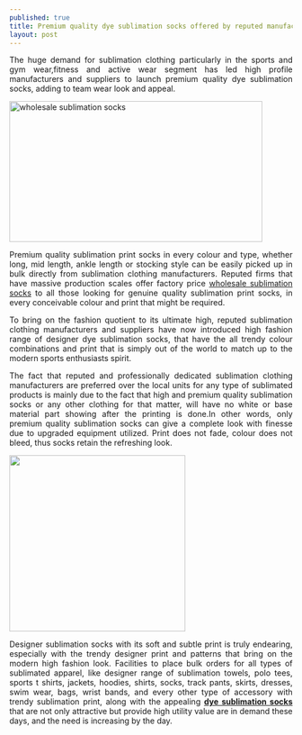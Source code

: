 ```yaml
---
published: true
title: Premium quality dye sublimation socks offered by reputed manufacturers look refreshingly new 
layout: post
---
```

<p style="text-align: justify;">The huge demand for sublimation clothing particularly in the sports and gym wear,fitness and active wear segment has led high profile manufacturers and suppliers to launch premium quality dye sublimation socks, adding to team wear look and appeal.
</p>

<p><a href="http://www.oasissublimation.com/manufactures/icy-slopes-in-vivid-colour-sublimated-socks/"><img src="http://www.oasissublimation.com/wp-content/uploads/2016/04/Icy-Slopes-in-vivid-Colour-Sublimated-Socks.jpg" alt="wholesale sublimation socks" width="450" height="250" /></a></p>

<p style="text-align: justify;">Premium quality sublimation print socks in every colour and type, whether long, mid length, ankle length or stocking style can be easily picked up in bulk directly from sublimation clothing manufacturers. Reputed firms that have massive production scales offer factory price <a href="http://www.oasissublimation.com/wholesale/sublimated-socks/" target="_blank">wholesale sublimation socks</a> to all those looking for genuine quality sublimation print socks, in every conceivable colour and print that might be required.</p>

<p style="text-align: justify;">To bring on the fashion quotient to its ultimate high, reputed sublimation clothing manufacturers and suppliers have now introduced high fashion range of designer dye sublimation socks, that have the all trendy colour combinations and print that is simply out of the world to match up to the modern sports enthusiasts spirit.</p>

<p style="text-align: justify;">The fact that reputed and professionally dedicated sublimation clothing manufacturers are preferred over the local units for any type of sublimated products is mainly due to the fact that high and premium quality sublimation socks or any other clothing for that matter, will have no white or base material part showing after the printing is done.In other words, only premium quality sublimation socks can give a complete look with finesse due to upgraded equipment utilized. Print does not fade, colour does not bleed, thus socks retain the refreshing look.</p>

<p><a href="http://www.oasissublimation.com/manufactures/sublimated-women-socks/"><img class=" aligncenter" src="http://www.oasissublimation.com/wp-content/uploads/2015/03/sublimated-women-socks.jpg" width="313" height="313" /></a></p>

<p style="text-align: justify;">Designer sublimation socks with its soft and subtle print is truly endearing, especially with the trendy designer print and patterns that bring on the modern high fashion look. Facilities to place bulk orders for all types of sublimated apparel, like designer range of sublimation towels, polo tees, sports t shirts, jackets, hoodies, shirts, socks, track pants, skirts, dresses, swim wear, bags, wrist bands, and every other type of accessory with trendy sublimation print, along with the appealing <b><a href="http://www.oasissublimation.com/manufactures/custom-dye-sublimated-socks/" target="_blank">dye sublimation socks</a></b> that are not only attractive but provide high utility value are in demand these days, and the need is increasing by the day.</p>